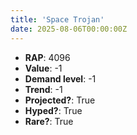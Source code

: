 ```yaml
---
title: 'Space Trojan'
date: 2025-08-06T00:00:00Z
---
```

- **RAP**: 4096
- **Value**: -1
- **Demand level**: -1
- **Trend**: -1
- **Projected?**: True
- **Hyped?**: True
- **Rare?**: True
